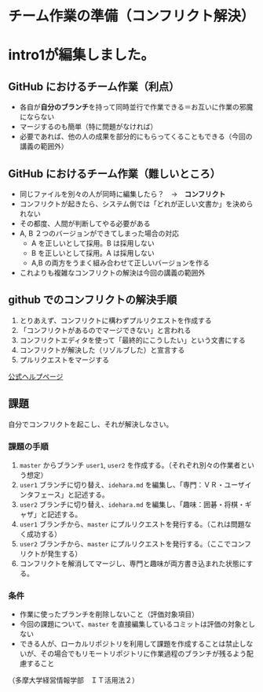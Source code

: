 # チーム作業の準備（コンフリクト解決）
# intro1が編集しました。
## GitHub におけるチーム作業（利点）

- 各自が**自分のブランチ**を持って同時並行で作業できる＝お互いに作業の邪魔にならない
- マージするのも簡単（特に問題がなければ）
- 必要であれば、他の人の成果を部分的にもらってくることもできる（今回の講義の範囲外）

## GitHub におけるチーム作業（難しいところ）

- 同じファイルを別々の人が同時に編集したら？　→　**コンフリクト**
- コンフリクトが起きたら、システム側では「どれが正しい文書か」を決められない
- その都度、人間が判断してやる必要がある
- A, B ２つのバージョンができてしまった場合の対応
  - A を正しいとして採用。B は採用しない
  - B を正しいとして採用。A は採用しない
  - A,B の両方をうまく組み合わせて正しいバージョンを作る
- これよりも複雑なコンフリクトの解決は今回の講義の範囲外

## github でのコンフリクトの解決手順

1. とりあえず、コンフリクトに構わずプルリクエストを作成する
1. 「コンフリクトがあるのでマージできない」と言われる
1. コンフリクトエディタを使って「最終的にこうしたい」という文書にする
1. コンフリクトが解決した（リゾルブした）と宣言する
1. プルリクエストをマージする

[公式ヘルプページ](https://help.github.com/ja/github/collaborating-with-issues-and-pull-requests/resolving-a-merge-conflict-on-github)

## 課題

自分でコンフリクトを起こし、それが解決しなさい。

### 課題の手順

1. `master` からブランチ `user1`, `user2` を作成する。（それぞれ別々の作業者という想定）
1. `user1` ブランチに切り替え、`idehara.md` を編集し、「専門：ＶＲ・ユーザインタフェース」と記述する。
1. `user2` ブランチに切り替え、`idehara.md` を編集し、「趣味：囲碁・将棋・ギャザ」と記述する。
1. `user1` ブランチから、`master` にプルリクエストを発行する。（これは問題なく成功する）
1. `user2` ブランチから、`master` にプルリクエストを発行する。（ここでコンフリクトが発生する）
1. コンフリクトを解消してマージし、専門と趣味が両方書き込まれた状態にする。

### 条件
- 作業に使ったブランチを削除しないこと（評価対象項目）
- 今回の課題について、`master` を直接編集しているコミットは評価の対象としない
- できる人が、ローカルリポジトリを利用して課題を作成することは禁止しないが、その場合でもリモートリポジトリに作業過程のブランチが残るよう配慮すること

（多摩大学経営情報学部　ＩＴ活用法２）
